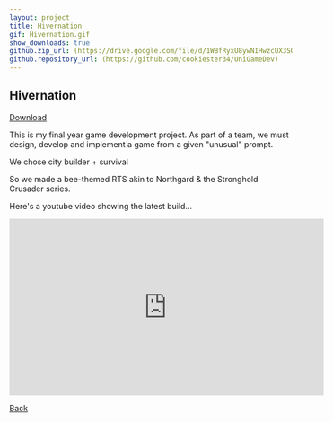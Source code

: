 ```yaml
---
layout: project
title: Hivernation
gif: Hivernation.gif
show_downloads: true
github.zip_url: (https://drive.google.com/file/d/1WBfRyxU8ywNIHwzcUX3SOFy-uVb2Erfp/view?usp=sharing)
github.repository_url: (https://github.com/cookiester34/UniGameDev)
---
```


## Hivernation

[Download](https://drive.google.com/file/d/1WBfRyxU8ywNIHwzcUX3SOFy-uVb2Erfp/view?usp=sharing)

This is my final year game development project. As part of a team, we must design, develop and implement a game from a given "unusual" prompt. 

We chose city builder + survival

So we made a bee-themed RTS akin to Northgard & the Stronghold Crusader series.

Here's a youtube video showing the latest build...
<iframe width="560" height="315" src="https://www.youtube.com/embed/fZ0jwzupHFw" title="YouTube video player" frameborder="0" allow="accelerometer; autoplay; clipboard-write; encrypted-media; gyroscope; picture-in-picture" allowfullscreen></iframe>

[Back](index.md)